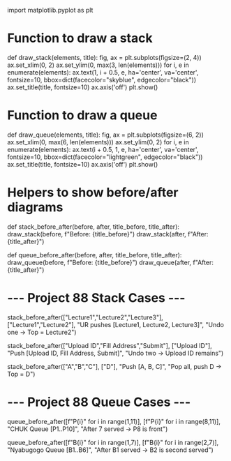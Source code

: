 import matplotlib.pyplot as plt

# Function to draw a stack
def draw_stack(elements, title):
    fig, ax = plt.subplots(figsize=(2, 4))
    ax.set_xlim(0, 2)
    ax.set_ylim(0, max(3, len(elements)))
    for i, e in enumerate(elements):
        ax.text(1, i + 0.5, e, ha='center', va='center', fontsize=10,
                bbox=dict(facecolor="skyblue", edgecolor="black"))
    ax.set_title(title, fontsize=10)
    ax.axis('off')
    plt.show()

# Function to draw a queue
def draw_queue(elements, title):
    fig, ax = plt.subplots(figsize=(6, 2))
    ax.set_xlim(0, max(6, len(elements)))
    ax.set_ylim(0, 2)
    for i, e in enumerate(elements):
        ax.text(i + 0.5, 1, e, ha='center', va='center', fontsize=10,
                bbox=dict(facecolor="lightgreen", edgecolor="black"))
    ax.set_title(title, fontsize=10)
    ax.axis('off')
    plt.show()

# Helpers to show before/after diagrams
def stack_before_after(before, after, title_before, title_after):
    draw_stack(before, f"Before: {title_before}")
    draw_stack(after, f"After: {title_after}")

def queue_before_after(before, after, title_before, title_after):
    draw_queue(before, f"Before: {title_before}")
    draw_queue(after, f"After: {title_after}")

# --- Project 88 Stack Cases ---
stack_before_after(["Lecture1","Lecture2","Lecture3"], ["Lecture1","Lecture2"],
                   "UR pushes [Lecture1, Lecture2, Lecture3]",
                   "Undo one → Top = Lecture2")

stack_before_after(["Upload ID","Fill Address","Submit"], ["Upload ID"],
                   "Push [Upload ID, Fill Address, Submit]",
                   "Undo two → Upload ID remains")

stack_before_after(["A","B","C"], ["D"],
                   "Push [A, B, C]",
                   "Pop all, push D → Top = D")

# --- Project 88 Queue Cases ---
queue_before_after([f"P{i}" for i in range(1,11)], [f"P{i}" for i in range(8,11)],
                   "CHUK Queue [P1..P10]",
                   "After 7 served → P8 is front")

queue_before_after([f"B{i}" for i in range(1,7)], [f"B{i}" for i in range(2,7)],
                   "Nyabugogo Queue [B1..B6]",
                   "After B1 served → B2 is second served")
                   
